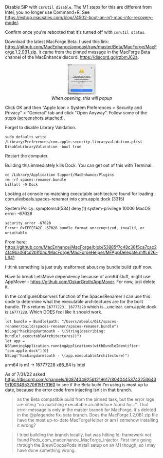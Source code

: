 Disable SIP with `csrutil disable`. The M1 steps for this are different from Intel, you no longer use Command+R. See https://eshop.macsales.com/blog/74502-boot-an-m1-mac-into-recovery-mode/.

Confirm once you're rebooted that it's turned off with `csrutil status`.

Download the latest MacForge Beta. I used this link: https://github.com/MacEnhance/appcast/raw/master/Beta/MacForge/MacForge.1.2.0B1.zip. It came from the pinned message in the MacForge Beta channel of the MacEnhance discord: https://discord.gg/rzbmJ62a.

<p align="center">
  <img src="macForgeDeveloperPopup.png" height="100" ><br>
  <i>When opening, this will popup</i>
</p>

Click OK and then "Apple Icon > System Preferences > Security and Privacy" > "General" tab and click "Open Anyway". Follow some of the steps (screenshots attached).

Forget to disable Library Validation.

```
sudo defaults write /Library/Preferences/com.apple.security.libraryvalidation.plist DisableLibraryValidation -bool true
```

Restart the computer.

Building this immediately kills Dock. You can get out of this with Terminal.

```
cd /Library/Application Support/MacEnhance/Plugins
rm -rf spaces-renamer.bundle
killall -9 Dock
```

Looking at console
no matching executable architecture found for loading : com.alexbeals.spaces-renamer into com.apple.dock (3315)

System Policy: symptomsd(534) deny(1) system-privilege 10006
MacOS error: -67028

```
security error -67028
Error: 0xFFFEFA2C -67028 bundle format unrecognized, invalid, or unsuitable
```

From here:
https://github.com/MacEnhance/MacForge/blob/53885f7c48c38f5ca7cac24f49ba06fcd2b1f0ad/MacForge/MacForgeHelper/MFAppDelegate.m#L626-L641

I think something is just truly malformed about my bundle build stuff now.

Have to break LetsMove dependency because of arm64 stuff, might use AppMover - https://github.com/OskarGroth/AppMover. For now, just delete it.

In the configureObservers function of the SpacesRenamer I can use this code to determine what the executable architectures are for the built bundle. This returns `16777223, 16777228` which is...unclear.
com.apple.dock is `16777228`. Which DOES feel like it should work.

```
let bundle = Bundle(path: "/Users/abeals/Git/spaces-renamer/build/spaces-renamer/spaces-renamer.bundle")
NSLog("hackingdartmouth - \(String(describing: bundle?.executableArchitectures))")
let app = NSRunningApplication.runningApplications(withBundleIdentifier: "com.apple.dock")[0]
NSLog("hackingdarmtouth - \(app.executableArchitecture)")
```

arm64 is m1 -> 16777228
x86_64 is intel

As of 7/31/22 asked https://discord.com/channels/608740492561219617/804044537432506439/1003495370615173160 to see if the Beta build I'm using is most up to date, because the error code from injecting isn't in that branch.

> as the Beta compatible build from the pinned task, but the error logs are citing "no matching executable architecture found for...". That error message is only in the master branch for MacForge, it's deleted in the @jslegendre  fix-beta branch. Does the MacForge.1.2.0B1.zip file have the most up-to-date MacForgeHelper or am I somehow installing it wrong?

> I tried building the branch locally, but was hitting ld: framework not found Pods_com_macenhance_MacForge_Injector. First time going through the Brew/CocoaPods install setup on an M1 though, so I may have done something wrong.

